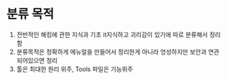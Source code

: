 # 분류 목적
1. 전반적인 해킹에 관한 지식과 기초 it지식하고 괴리감이 있기에 따로 분류해서 정리함
2. 분류목적은 정확하게 메뉴얼을 만들어서 정리한게 아니라 엉성하지만 보안과 연관되어있으면 정리
3. 툴은 최대한 원리 위주, Tools 파일은 기능위주